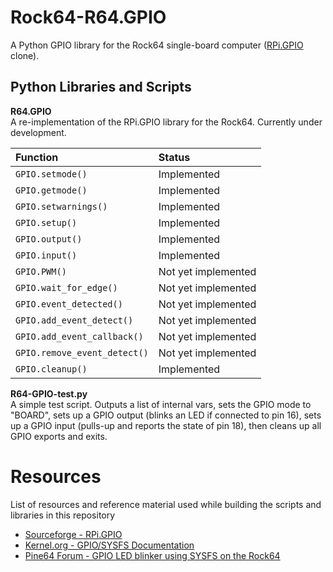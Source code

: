 # Rock64-R64.GPIO
A Python GPIO library for the Rock64 single-board computer ([RPi.GPIO](https://sourceforge.net/projects/raspberry-gpio-python/) clone).

## Python Libraries and Scripts

**R64.GPIO**<br>
A re-implementation of the RPi.GPIO library for the Rock64. Currently under development.

Function                     | Status
:--------------------------- | :---
`GPIO.setmode()`             | Implemented
`GPIO.getmode()`             | Implemented
`GPIO.setwarnings()`         | Implemented
`GPIO.setup()`               | Implemented
`GPIO.output()`              | Implemented
`GPIO.input()`               | Implemented
`GPIO.PWM()`                 | Not yet implemented
`GPIO.wait_for_edge()`       | Not yet implemented
`GPIO.event_detected()`      | Not yet implemented
`GPIO.add_event_detect()`    | Not yet implemented
`GPIO.add_event_callback()`  | Not yet implemented
`GPIO.remove_event_detect()` | Not yet implemented
`GPIO.cleanup()`             | Implemented

**R64-GPIO-test.py**<br>
A simple test script. Outputs a list of internal vars, sets the GPIO mode to "BOARD", sets up a GPIO output (blinks an LED if connected to pin 16), sets up a GPIO input (pulls-up and reports the state of pin 18), then cleans up all GPIO exports and exits.

# Resources
List of resources and reference material used while building the scripts and libraries in this repository
* [Sourceforge - RPi.GPIO](https://sourceforge.net/projects/raspberry-gpio-python/)
* [Kernel.org - GPIO/SYSFS Documentation](https://www.kernel.org/doc/Documentation/gpio/sysfs.txt)
* [Pine64 Forum - GPIO LED blinker using SYSFS on the Rock64](https://forum.pine64.org/showthread.php?tid=4695)

